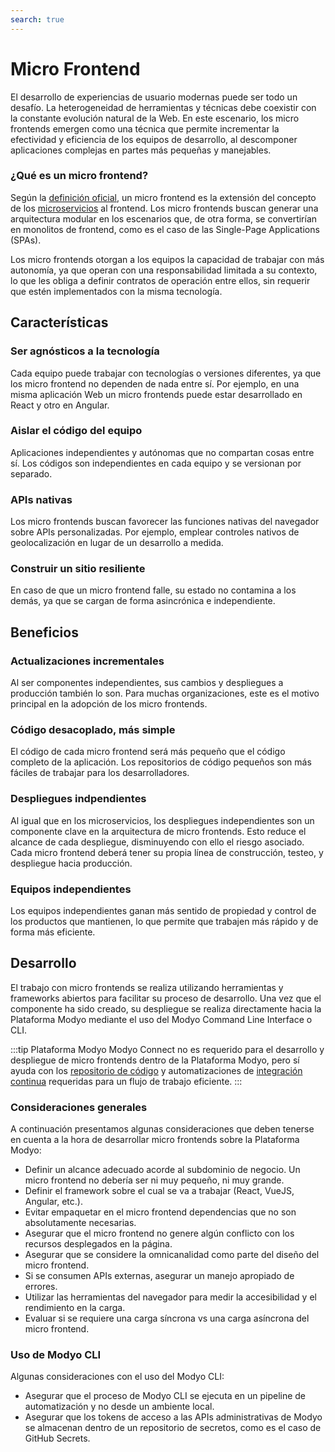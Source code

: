 ```yaml
---
search: true
---
```


# Micro Frontend

El desarrollo de experiencias de usuario modernas puede ser todo un desafío. La heterogeneidad de herramientas y técnicas debe coexistir con la constante evolución natural de la Web. En este escenario, los micro frontends emergen como una técnica que permite incrementar la efectividad y eficiencia de los equipos de desarrollo, al descomponer aplicaciones complejas en partes más pequeñas y manejables.

### ¿Qué es un micro frontend?

Según la [definición oficial](https://micro-frontends.org), un micro frontend es la extensión del concepto de los [microservicios](microservices.md) al frontend. Los micro frontends buscan generar una arquitectura modular en los escenarios que, de otra forma, se convertirían en monolitos de frontend, como es el caso de las Single-Page Applications (SPAs).

Los micro frontends otorgan a los equipos la capacidad de trabajar con más autonomía, ya que operan con una responsabilidad limitada a su contexto, lo que les obliga a definir contratos de operación entre ellos, sin requerir que estén implementados con la misma tecnología.

## Características

### Ser agnósticos a la tecnología

Cada equipo puede trabajar con tecnologías o versiones diferentes, ya que los micro frontend no dependen de nada entre sí. Por ejemplo, en una misma aplicación Web un micro frontends puede estar desarrollado en React y otro en Angular.

### Aislar el código del equipo

Aplicaciones independientes y autónomas que no compartan cosas entre sí. Los códigos son independientes en cada equipo y se versionan por separado.

### APIs nativas

Los micro frontends buscan favorecer las funciones nativas del navegador sobre APIs personalizadas. Por ejemplo, emplear controles nativos de geolocalización en lugar de un desarrollo a medida.

### Construir un sitio resiliente

En caso de que un micro frontend falle, su estado no contamina a los demás, ya que se cargan de forma asincrónica e independiente.

## Beneficios

### Actualizaciones incrementales

Al ser componentes independientes, sus cambios y despliegues a producción también lo son. Para muchas organizaciones, este es el motivo principal en la adopción de los micro frontends.

### Código desacoplado, más simple

El código de cada micro frontend será más pequeño que el código completo de la aplicación. Los repositorios de código pequeños son más fáciles de trabajar para los desarrolladores.

### Despliegues indpendientes

Al igual que en los microservicios, los despliegues independientes son un componente clave en la arquitectura de micro frontends. Esto reduce el alcance de cada despliegue, disminuyendo con ello el riesgo asociado. Cada micro frontend deberá tener su propia línea de construcción, testeo, y despliegue hacia producción.

### Equipos independientes

Los equipos independientes ganan más sentido de propiedad y control de los productos que mantienen, lo que permite que trabajen más rápido y de forma más eficiente.

## Desarrollo

El trabajo con micro frontends se realiza utilizando herramientas y frameworks abiertos para facilitar su proceso de desarrollo. Una vez que el componente ha sido creado, su despliegue se realiza directamente hacia la Plataforma Modyo mediante el uso del Modyo Command Line Interface o CLI.

:::tip Plataforma Modyo
Modyo Connect no es requerido para el desarrollo y despliegue de micro frontends dentro de la Plataforma Modyo, pero sí ayuda con los [repositorio de código](../components/development.md#repositorio-de-codigo) y automatizaciones de [integración continua](../components/development.md#integracion-continua) requeridas para un flujo de trabajo eficiente.
:::

### Consideraciones generales

A continuación presentamos algunas consideraciones que deben tenerse en cuenta a la hora de desarrollar micro frontends sobre la Plataforma Modyo:

- Definir un alcance adecuado acorde al subdominio de negocio. Un micro frontend no debería ser ni muy pequeño, ni muy grande.
- Definir el framework sobre el cual se va a trabajar (React, VueJS, Angular, etc.).
- Evitar empaquetar en el micro frontend dependencias que no son absolutamente necesarias.
- Asegurar que el micro frontend no genere algún conflicto con los recursos desplegados en la página.
- Asegurar que se considere la omnicanalidad como parte del diseño del micro frontend.
- Si se consumen APIs externas, asegurar un manejo apropiado de errores.
- Utilizar las herramientas del navegador para medir la accesibilidad y el rendimiento en la carga.
- Evaluar si se requiere una carga síncrona vs una carga asíncrona del micro frontend.

### Uso de Modyo CLI

Algunas consideraciones con el uso del Modyo CLI:

- Asegurar que el proceso de Modyo CLI se ejecuta en un pipeline de automatización y no desde un ambiente local.
- Asegurar que los tokens de acceso a las APIs administrativas de Modyo se almacenan dentro de un repositorio de secretos, como es el caso de GitHub Secrets.



